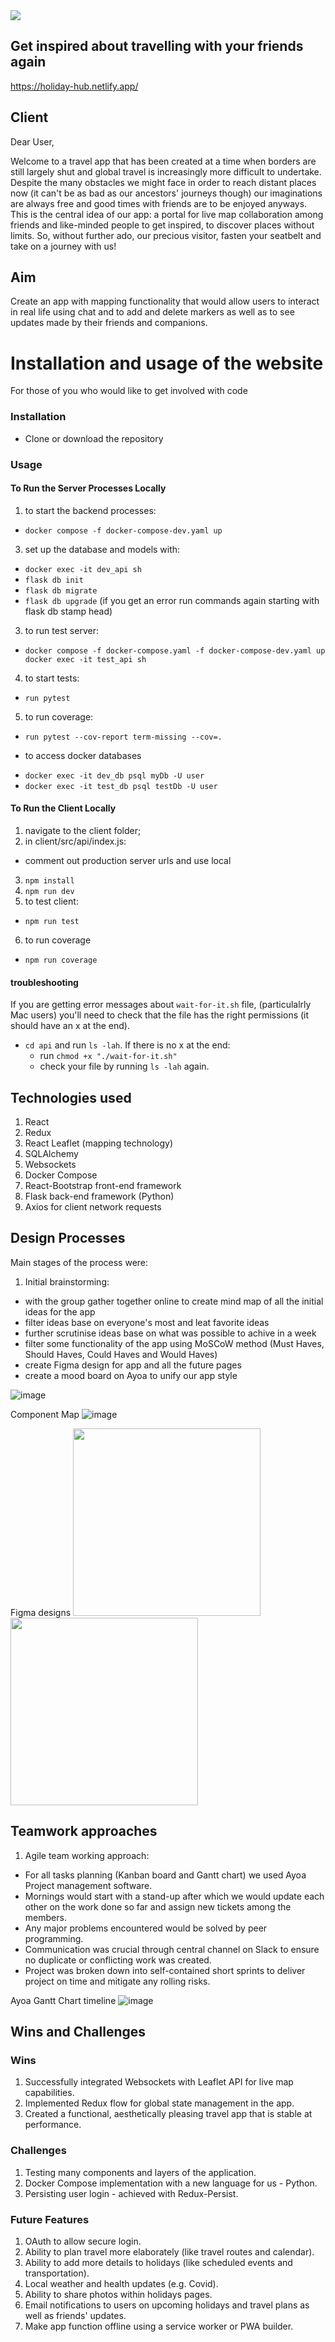 <img src="https://i.imgur.com/KvFHW2R.png">

## Get inspired about travelling with your friends again
https://holiday-hub.netlify.app/

## Client

Dear User,

Welcome to a travel app that has been created at a time when borders are still largely shut and global travel is increasingly more difficult to undertake. Despite the many obstacles we might face in order to reach distant places now (it can't be as bad as our ancestors' journeys though) our imaginations are always free and good times with friends are to be enjoyed anyways. This is the central idea of our app: a portal for live map collaboration among friends and like-minded people to get inspired, to discover places without limits. So, without further ado, our precious visitor, fasten your seatbelt and take on a journey with us! 

## Aim
Create an app with mapping functionality that would allow users to interact in real life using chat and to add and delete markers as well as to see updates made by their friends and companions.

# Installation and usage of the website

For those of you who would like to get involved with code
### Installation

- Clone or download the repository

### Usage

#### To Run the Server Processes Locally
1) to start the backend processes:
- `docker compose -f docker-compose-dev.yaml up`
3) set up the database and models with: 
- `docker exec -it dev_api sh`
- `flask db init`
- `flask db migrate`
- `flask db upgrade`
(if you get an error run commands again starting with flask db stamp head)
3) to run test server:
- `docker compose -f docker-compose.yaml -f docker-compose-dev.yaml up docker exec -it test_api sh`
4) to start tests:
- `run pytest`
5) to run coverage:
- `run pytest --cov-report term-missing --cov=.`

* to access docker databases
- `docker exec -it dev_db psql myDb -U user`
- `docker exec -it test_db psql testDb -U user`

#### To Run the Client Locally
1) navigate to the client folder;
2) in client/src/api/index.js:
- comment out production server urls and use local
3) `npm install`
4) `npm run dev`
5) to test client:
- `npm run test`
6) to run coverage
- `npm run coverage`

#### troubleshooting
If you are getting error messages about `wait-for-it.sh` file, (particulalrly Mac users) you'll need to check that the file has the right permissions (it should have an x at the end).
- `cd api` and run `ls -lah`. If there is no x at the end:
	- run `chmod +x "./wait-for-it.sh"` 
	- check your file by running `ls -lah` again.

## Technologies used

1. React
2. Redux
3. React Leaflet (mapping technology)
4. SQLAlchemy
5. Websockets
6. Docker Compose
7. React-Bootstrap front-end framework
8. Flask back-end framework (Python)
9. Axios for client network requests

## Design Processes

Main stages of the process were:
1. Initial brainstorming:
- with the group gather together online to create mind map of all the initial ideas for the app
- filter ideas base on everyone's most and leat favorite ideas
- further scrutinise ideas base on what was possible to achive in a week
- filter some functionality of the app using MoSCoW method (Must Haves, Should Haves, Could Haves and Would Haves)
- create Figma design for app and all the future pages
- create a mood board on Ayoa to unify our app style

![image](https://i.imgur.com/73p629F.png)

Component Map
![image](https://i.imgur.com/Sesr4eO.png)

Figma designs
<img src="https://i.imgur.com/UozIQoG.png" width="300"> <img src="https://i.imgur.com/Yee45mc.png" width="300"> 

## Teamwork approaches
1. Agile team working approach:
- For all tasks planning (Kanban board and Gantt chart) we used Ayoa Project management software.
- Mornings would start with a stand-up after which we would update each other on the work done so far and assign new tickets among the members. 
- Any major problems encountered would be solved by peer programming.
- Communication was crucial through central channel on Slack to ensure no duplicate or conflicting work was created. 
- Project was broken down into self-contained short sprints to deliver project on time and mitigate any rolling risks.

Ayoa Gantt Chart timeline 
![image](https://i.imgur.com/89dqpI6.png)

## Wins and Challenges

### Wins
1. Successfully integrated Websockets with Leaflet API for live map capabilities.
2. Implemented Redux flow for global state management in the app.
3. Created a functional, aesthetically pleasing travel app that is stable at performance.

### Challenges
1. Testing many components and layers of the application.
2. Docker Compose implementation with a new language for us - Python.
3. Persisting user login - achieved with Redux-Persist.

### Future Features
1. OAuth to allow secure login.
2. Ability to plan travel more elaborately (like travel routes and calendar).
3. Ability to add more details to holidays (like scheduled events and transportation).
4. Local weather and health updates (e.g. Covid).
5. Ability to share photos within holidays pages.
6. Email notifications to users on upcoming holidays and travel plans as well as friends' updates.
7. Make app function offline using a service worker or PWA builder. 
